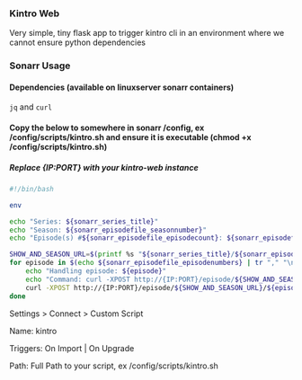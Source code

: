 ### Kintro Web

Very simple, tiny flask app to trigger kintro cli in an environment where we cannot ensure python dependencies


### Sonarr Usage


#### Dependencies (available on linuxserver sonarr containers)
`jq` and `curl`

#### Copy the below to somewhere in sonarr /config, ex /config/scripts/kintro.sh and ensure it is executable (chmod +x /config/scripts/kintro.sh)

##### Replace {IP:PORT} with your kintro-web instance
```bash
#!/bin/bash

env

echo "Series: ${sonarr_series_title}"
echo "Season: ${sonarr_episodefile_seasonnumber}"
echo "Episode(s) #${sonarr_episodefile_episodecount}: ${sonarr_episodefile_episodenumbers}"

SHOW_AND_SEASON_URL=$(printf %s "${sonarr_series_title}/${sonarr_episodefile_seasonnumber}" | jq -s -R -r @uri)
for episode in $(echo ${sonarr_episodefile_episodenumbers} | tr "," "\n"); do
    echo "Handling episode: ${episode}"
    echo "Command: curl -XPOST http://{IP:PORT}/episode/${SHOW_AND_SEASON_URL}/${episode}"
    curl -XPOST http://{IP:PORT}/episode/${SHOW_AND_SEASON_URL}/${episode}
done
```

Settings > Connect > Custom Script

Name: kintro

Triggers: On Import | On Upgrade

Path: Full Path to your script, ex /config/scripts/kintro.sh
